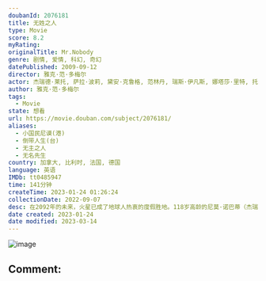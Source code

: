 ```yaml
---
doubanId: 2076181
title: 无姓之人
type: Movie
score: 8.2
myRating: 
originalTitle: Mr.Nobody
genre: 剧情, 爱情, 科幻, 奇幻
datePublished: 2009-09-12
director: 雅克·范·多梅尔
actor: 杰瑞德·莱托, 萨拉·波莉, 黛安·克鲁格, 范林丹, 瑞斯·伊凡斯, 娜塔莎·里特, 托比·瑞格波, 朱诺·坦普尔, 克莱尔·斯通, 阿兰·柯德勒, 丹尼尔·梅斯, 迈克尔·莱利, 帕斯卡·杜奎奈, 托马斯·伯恩, undefined, 哈罗德·曼宁, undefined, 扬·哈梅内克, 林赛·布罗德, 奥黛丽·贾科米尼, undefined, 洛朗特·卡普洛托, 西尔维·奥利维, 玛丽
author: 雅克·范·多梅尔
tags:
  - Movie
state: 想看
url: https://movie.douban.com/subject/2076181/
aliases:
  - 小国民尼谟(港)
  - 倒带人生(台)
  - 无主之人
  - 无名先生
country: 加拿大, 比利时, 法国, 德国
language: 英语
IMDb: tt0485947
time: 141分钟
createTime: 2023-01-24 01:26:24
collectionDate: 2022-09-07
desc: 在2092年的未来，火星已成了地球人热衷的度假胜地。118岁高龄的尼莫·诺巴蒂（杰瑞德·莱托JaredLeto饰）是最后一位仍会死亡的自然人。记忆混乱的他在一次次的催眠及采访之中不断回忆自己的童...
date created: 2023-01-24
date modified: 2023-03-14
---
```


![image](p2133687605.jpg)

Comment:
---

